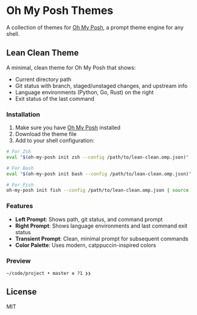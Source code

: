 # Oh My Posh Themes

A collection of themes for [Oh My Posh](https://ohmyposh.dev/), a prompt theme engine for any shell.

## Lean Clean Theme

A minimal, clean theme for Oh My Posh that shows:

- Current directory path
- Git status with branch, staged/unstaged changes, and upstream info
- Language environments (Python, Go, Rust) on the right
- Exit status of the last command

### Installation

1. Make sure you have [Oh My Posh](https://ohmyposh.dev/docs/installation/linux) installed
2. Download the theme file
3. Add to your shell configuration:

```bash
# For Zsh
eval "$(oh-my-posh init zsh --config /path/to/lean-clean.omp.json)"

# For Bash
eval "$(oh-my-posh init bash --config /path/to/lean-clean.omp.json)"

# For Fish
oh-my-posh init fish --config /path/to/lean-clean.omp.json | source
```

### Features

- **Left Prompt**: Shows path, git status, and command prompt
- **Right Prompt**: Shows language environments and last command exit status
- **Transient Prompt**: Clean, minimal prompt for subsequent commands
- **Color Palette**: Uses modern, catppuccin-inspired colors

### Preview

```
~/code/project • master ≡ ?1 ❯❯ 
```

## License

MIT
